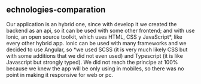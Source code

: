 ## echnologies-comparation
Our application is an hybrid one, since with develop it we created the backend as an api, so it can be used with some other frontend; and with use
Ionic, an open source toolkit, which uses HTML, CSS y JavaScript*, like every other hybrid app. Ionic can be used with many frameworks and we decided to use Angular,
so *we used SCSS (it is very much likely CSS but with some additions that we did not even used) and Typescript (it is like Javascript but strongly typed).
We did not reach the principe at 100% because we knew the app will be only using in mobiles, so there was no point in making it responsive for web or pc.
